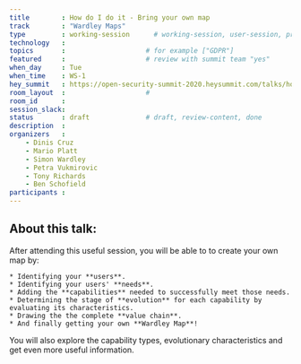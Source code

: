 ```yaml
---
title        : How do I do it - Bring your own map
track        : "Wardley Maps"
type         : working-session      # working-session, user-session, product-session
technology   :
topics       :                    # for example ["GDPR"]
featured     :                    # review with summit team "yes"
when_day     : Tue
when_time    : WS-1
hey_summit   : https://open-security-summit-2020.heysummit.com/talks/how-do-i-do-it-bring-your-own-map/
room_layout  :                    #
room_id      : 
session_slack: 
status       : draft              # draft, review-content, done
description  :
organizers   :
    - Dinis Cruz
    - Mario Platt
    - Simon Wardley
    - Petra Vukmirovic
    - Tony Richards
    - Ben Schofield
participants :
---
```


## About this talk: 

After attending this useful session, you will be able to to create your own map by:

    * Identifying your **users**.
    * Identifying your users' **needs**. 
    * Adding the **capabilities** needed to successfully meet those needs. 
    * Determining the stage of **evolution** for each capability by evaluating its characteristics.
    * Drawing the the complete **value chain**.
    * And finally getting your own **Wardley Map**!

You will also explore the capability types, evolutionary characteristics and get even more useful information.
